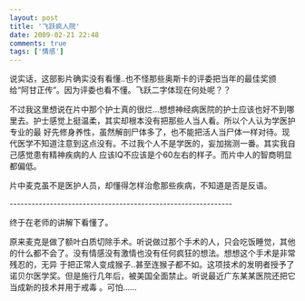 ```yaml
---
layout: post
title: '飞跃疯人院'
date: 2009-02-21 22:48
comments: true
tags: ['情感']
---
```


说实话，这部影片确实没有看懂..也不怪那些奥斯卡的评委把当年的最佳奖颁给“阿甘正传”。因为评委也看不懂。飞跃二字体现在何处呢？？

不过我这里想说在片中那个护士真的很烂...想想神经病医院的护士应该也好不到哪里去。护士感觉上挺温柔，其实却根本没有把那些人当人看。所以个人认为学医护专业的最
好先修身养性，虽然解剖尸体多了，也不能把活人当尸体一样对待。现代医学不知道注意到这点没有。不过我个人不是学医的，妄加揣测一番。其实我自己感觉患有精神疾病的人
应该IQ不应该是个60左右的样子。而片中人的智商明显都偏低。

片中麦克虽不是医护人员，却懂得怎样治愈那些疾病，不知道是否是反语。

\-------------------------------------------------------------

终于在老师的讲解下看懂了。

原来麦克是做了额叶白质切除手术。听说做过那个手术的人，只会吃饭睡觉，其他的什么都不会了。没有情感没有激情也没有任何疯狂的想法。想想这个手术是非常残忍的，无异
于把正常人变成猴子..甚至连猴子都不如。这项技术的发明者授予了诺贝尔医学奖。但是施行几年后，被美国全面禁止。听说最近广东某某医院还把它当成新的技术并用于戒毒
。可怕......

